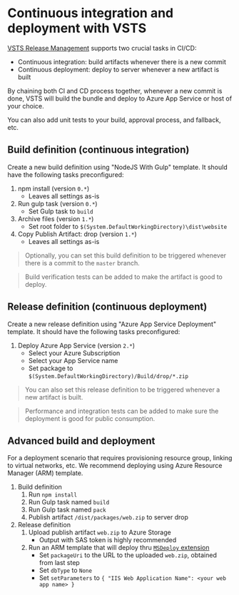 # Continuous integration and deployment with VSTS

[VSTS Release Management](https://www.visualstudio.com/en-us/features/release-management-vs.aspx) supports two crucial tasks in CI/CD:

* Continuous integration: build artifacts whenever there is a new commit
* Continuous deployment: deploy to server whenever a new artifact is built

By chaining both CI and CD process together, whenever a new commit is done, VSTS will build the bundle and deploy to Azure App Service or host of your choice.

You can also add unit tests to your build, approval process, and fallback, etc.

## Build definition (continuous integration)

Create a new build definition using "NodeJS With Gulp" template. It should have the following tasks preconfigured:

1. npm install (version `0.*`)
   * Leaves all settings as-is
2. Run gulp task (version `0.*`)
   * Set Gulp task to `build`
3. Archive files (version `1.*`)
   * Set root folder to `$(System.DefaultWorkingDirectory)\dist\website`
4. Copy Publish Artifact: drop (version `1.*`)
   * Leaves all settings as-is

> Optionally, you can set this build definition to be triggered whenever there is a commit to the `master` branch.

> Build verification tests can be added to make the artifact is good to deploy.

## Release definition (continuous deployment)

Create a new release definition using "Azure App Service Deployment" template. It should have the following tasks preconfigured:

1. Deploy Azure App Service (version `2.*`)
   * Select your Azure Subscription
   * Select your App Service name
   * Set package to `$(System.DefaultWorkingDirectory)/Build/drop/*.zip`

> You can also set this release definition to be triggered whenever a new artifact is built.

> Performance and integration tests can be added to make sure the deployment is good for public consumption.

## Advanced build and deployment

For a deployment scenario that requires provisioning resource group, linking to virtual networks, etc. We recommend deploying using Azure Resource Manager (ARM) template.

1. Build definition
   1. Run `npm install`
   2. Run Gulp task named `build`
   3. Run Gulp task named `pack`
   4. Publish artifact `/dist/packages/web.zip` to server drop
2. Release definition
   1. Upload publish artifact `web.zip` to Azure Storage
      * Output with SAS token is highly recommended
   2. Run an ARM template that will deploy thru [`MSDeploy` extension](https://docs.microsoft.com/en-us/azure/app-service-web/app-service-web-arm-with-msdeploy-provision)
      * Set `packageUri` to the URL to the uploaded `web.zip`, obtained from last step
      * Set `dbType` to `None`
      * Set `setParameters` to `{ "IIS Web Application Name": <your web app name> }`

